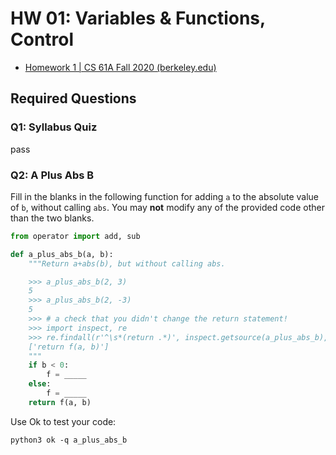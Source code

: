 # HW 01: Variables & Functions, Control

- [Homework 1 | CS 61A Fall 2020 (berkeley.edu)](https://inst.eecs.berkeley.edu/~cs61a/fa20/hw/hw01/)



## Required Questions

### Q1: Syllabus Quiz

pass

### Q2: A Plus Abs B

Fill in the blanks in the following function for adding `a` to the absolute value of `b`, without calling `abs`. You may **not** modify any of the provided code other than the two blanks.

```python
from operator import add, sub

def a_plus_abs_b(a, b):
    """Return a+abs(b), but without calling abs.

    >>> a_plus_abs_b(2, 3)
    5
    >>> a_plus_abs_b(2, -3)
    5
    >>> # a check that you didn't change the return statement!
    >>> import inspect, re
    >>> re.findall(r'^\s*(return .*)', inspect.getsource(a_plus_abs_b), re.M)
    ['return f(a, b)']
    """
    if b < 0:
        f = _____
    else:
        f = _____
    return f(a, b)
```

Use Ok to test your code:

```shell
python3 ok -q a_plus_abs_b
```

